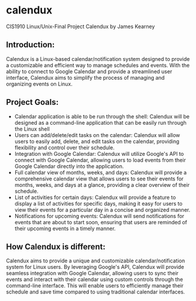 # calendux
CIS1910 Linux/Unix-Final Project
Calendux by James Kearney

## Introduction:
Calendux is a Linux-based calendar/notification system designed to provide a customizable and efficient way to manage schedules and events. With the ability to connect to Google Calendar and provide a streamlined user interface, Calendux aims to simplify the process of managing and organizing events on Linux.

## Project Goals:
- Calendar application is able to be run through the shell: Calendux will be designed as a command-line application that can be easily run through the Linux shell
- Users can add/delete/edit tasks on the calendar: Calendux will allow users to easily add, delete, and edit tasks on the calendar, providing flexibility and control over their schedule.
- Integration with Google Calendar: Calendux will utilize Google's API to connect with Google Calendar, allowing users to load events from their Google Calendar directly into the application.
- Full calendar view of months, weeks, and days: Calendux will provide a comprehensive calendar view that allows users to see their events for months, weeks, and days at a glance, providing a clear overview of their schedule.
- List of activities for certain days: Calendux will provide a feature to display a list of activities for specific days, making it easy for users to view their events for a particular day in a concise and organized manner.
- Notifications for upcoming events: Calendux will send notifications for events that are about to start soon, ensuring that users are reminded of their upcoming events in a timely manner.

## How Calendux is different:
Calendux aims to provide a unique and customizable calendar/notification system for Linux users. By leveraging Google's API, Calendux will provide seamless integration with Google Calendar, allowing users to sync their events and interact with their calendar using custom controls through the command-line interface. This will enable users to efficiently manage their schedule and save time compared to using traditional calendar interfaces.
